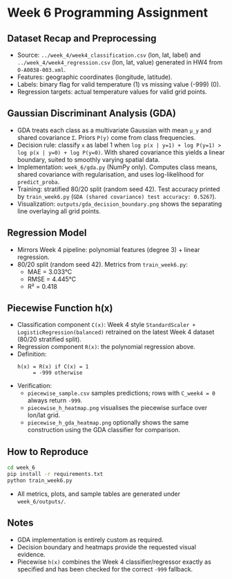 # Week 6 Programming Assignment

## Dataset Recap and Preprocessing
- Source: `../week_4/week4_classification.csv` (lon, lat, label) and `../week_4/week4_regression.csv` (lon, lat, value) generated in HW4 from `O-A0038-003.xml`.
- Features: geographic coordinates (longitude, latitude).
- Labels: binary flag for valid temperature (1) vs missing value (-999) (0).
- Regression targets: actual temperature values for valid grid points.

## Gaussian Discriminant Analysis (GDA)
- GDA treats each class as a multivariate Gaussian with mean `μ_y` and shared covariance `Σ`. Priors `P(y)` come from class frequencies.
- Decision rule: classify `x` as label 1 when `log p(x | y=1) + log P(y=1) > log p(x | y=0) + log P(y=0)`. With shared covariance this yields a linear boundary, suited to smoothly varying spatial data.
- Implementation: `week_6/gda.py` (NumPy only). Computes class means, shared covariance with regularisation, and uses log-likelihood for `predict_proba`.
- Training: stratified 80/20 split (random seed 42). Test accuracy printed by `train_week6.py` (`GDA (shared covariance) test accuracy: 0.5267`).
- Visualization: `outputs/gda_decision_boundary.png` shows the separating line overlaying all grid points.

## Regression Model
- Mirrors Week 4 pipeline: polynomial features (degree 3) + linear regression.
- 80/20 split (random seed 42). Metrics from `train_week6.py`:
  - MAE = 3.033°C
  - RMSE = 4.445°C
  - R² = 0.418

## Piecewise Function h(x)
- Classification component `C(x)`: Week 4 style `StandardScaler + LogisticRegression(balanced)` retrained on the latest Week 4 dataset (80/20 stratified split).
- Regression component `R(x)`: the polynomial regression above.
- Definition:  
  ```text
  h(x) = R(x) if C(x) = 1
       = -999 otherwise
  ```
- Verification:
  - `piecewise_sample.csv` samples predictions; rows with `C_week4 = 0` always return `-999`.
  - `piecewise_h_heatmap.png` visualises the piecewise surface over lon/lat grid.
  - `piecewise_h_gda_heatmap.png` optionally shows the same construction using the GDA classifier for comparison.

## How to Reproduce
```bash
cd week_6
pip install -r requirements.txt
python train_week6.py
```
- All metrics, plots, and sample tables are generated under `week_6/outputs/`.

## Notes
- GDA implementation is entirely custom as required.
- Decision boundary and heatmaps provide the requested visual evidence.
- Piecewise `h(x)` combines the Week 4 classifier/regressor exactly as specified and has been checked for the correct `-999` fallback.

